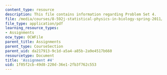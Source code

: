 ```yaml
---
content_type: resource
description: This file contains information regarding Problem Set 4.
file: /media/courses/8-592j-statistical-physics-in-biology-spring-2011/1f05f2cb49d8220d36e12fb3f762c553_MIT8_592JS11_PS4.pdf
file_type: application/pdf
learning_resource_types:
- Assignments
ocw_type: OCWFile
parent_title: Assignments
parent_type: CourseSection
parent_uid: da217913-9c1d-a5a4-a85b-2a9e4517b660
resourcetype: Document
title: 'Assignment #4'
uid: 1f05f2cb-49d8-220d-36e1-2fb3f762c553
---
```


